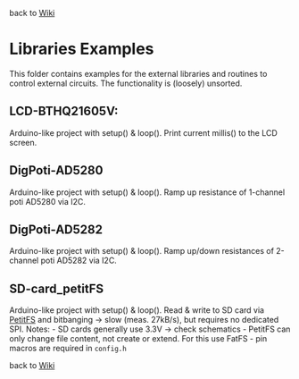 back to [Wiki](https://github.com/gicking/STM8_templates/wiki)


Libraries Examples
=================

This folder contains examples for the external libraries and routines to control external circuits. 
The functionality is (loosely) unsorted.

LCD-BTHQ21605V:
----------
  Arduino-like project with setup() & loop(). 
  Print current millis() to the LCD screen. 


DigPoti-AD5280
----------
  Arduino-like project with setup() & loop(). 
  Ramp up resistance of 1-channel poti AD5280 via I2C. 


DigPoti-AD5282
----------
  Arduino-like project with setup() & loop(). 
  Ramp up/down resistances of 2-channel poti AD5282 via I2C. 


SD-card_petitFS
----------
  Arduino-like project with setup() & loop(). 
  Read & write to SD card via [PetitFS](http://elm-chan.org/fsw/ff/00index_p.html) 
  and bitbanging -> slow (meas. 27kB/s), but requires no dedicated SPI.
  Notes:
    - SD cards generally use 3.3V -> check schematics
    - PetitFS can only change file content, not create or extend. For this use FatFS
    - pin macros are required in `config.h`


back to [Wiki](https://github.com/gicking/STM8_templates/wiki)

